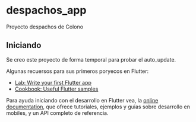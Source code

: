 # despachos_app

Proyecto despachos de Colono

## Iniciando
Se creo este proyecto de forma temporal para probar el auto_update.

Algunas recuersos para sus primeros poryecos en Flutter:

- [Lab: Write your first Flutter app](https://docs.flutter.dev/get-started/codelab)
- [Cookbook: Useful Flutter samples](https://docs.flutter.dev/cookbook)

Para ayuda iniciando con el desarrollo en Flutter vea, la
[online documentation](https://docs.flutter.dev/), que ofrece tutoriales,
ejemplos y guias sobre desarrollo en mobiles, y un API completo de referencia.
